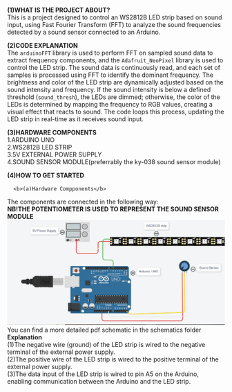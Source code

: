 <b>(1)WHAT IS THE PROJECT ABOUT?</b><br>
This is a project designed to control an WS2812B LED strip based on sound input, using Fast Fourier Transform (FFT) to analyze the sound frequencies detected by a sound sensor connected to an Arduino. <br>

<b>(2)CODE EXPLANATION</b> <br>
The `arduinoFFT` library is used to perform FFT on sampled sound data to extract frequency components, and the `Adafruit_NeoPixel` library is used to control the LED strip. The sound data is continuously read, and each set of samples is processed using FFT to identify the dominant frequency. The brightness and color of the LED strip are dynamically adjusted based on the sound intensity and frequency. If the sound intensity is below a defined threshold (`sound_thresh`), the LEDs are dimmed; otherwise, the color of the LEDs is determined by mapping the frequency to RGB values, creating a visual effect that reacts to sound. The code loops this process, updating the LED strip in real-time as it receives sound input.<br>

<b>(3)HARDWARE COMPONENTS</b> <br>
1.ARDUINO UNO<br>
2.WS2812B LED STRIP<br>
3.5V EXTERNAL POWER SUPPLY <br>
4.SOUND SENSOR MODULE(preferrably the ky-038 sound sensor module)<br>

<b>(4)HOW TO GET STARTED</b><br>

      <b>(a)Hardware Compponents</b>
The components are connected in the following way:<br>
<b>NB!THE POTENTIOMETER IS USED TO REPRESENT THE SOUND SENSOR MODULE</b><br>
![My Image](./schematics/MUSIC%20INTERACTIVE%20LED.PNG) <br>
You can find a more detailed pdf schematic in the schematics folder<br>
<b>Explanation</b><br>
(1)The negative wire (ground) of the LED strip is wired to the negative terminal of the external power supply.<br>
(2)The positive wire of the LED strip is wired to the positive terminal of the external power supply.<br>
(3)The data input of the LED strip is wired to pin A5 on the Arduino, enabling communication between the Arduino and the LED strip.<br>

